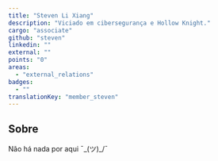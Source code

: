 ```yaml
---
title: "Steven Li Xiang"
description: "Viciado em cibersegurança e Hollow Knight."
cargo: "associate"
github: "steven"
linkedin: ""
external: ""
points: "0"
areas:
  - "external_relations"
badges:
  - ""
translationKey: "member_steven"
---
```

## Sobre
Não há nada por aqui ¯\_(ツ)_/¯